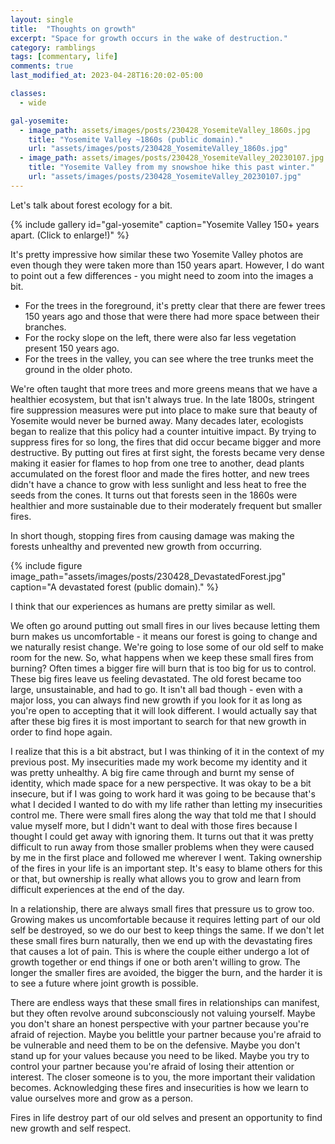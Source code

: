 ```yaml
---
layout: single
title:  "Thoughts on growth"
excerpt: "Space for growth occurs in the wake of destruction."
category: ramblings
tags: [commentary, life]
comments: true
last_modified_at: 2023-04-28T16:20:02-05:00

classes:
  - wide

gal-yosemite:
  - image_path: assets/images/posts/230428_YosemiteValley_1860s.jpg
    title: "Yosemite Valley ~1860s (public domain)."
    url: "assets/images/posts/230428_YosemiteValley_1860s.jpg"
  - image_path: assets/images/posts/230428_YosemiteValley_20230107.jpg
    title: "Yosemite Valley from my snowshoe hike this past winter."
    url: "assets/images/posts/230428_YosemiteValley_20230107.jpg"
---
```


Let's talk about forest ecology for a bit.

{% include gallery id="gal-yosemite" caption="Yosemite Valley 150+ years apart. (Click to enlarge!)" %}

It's pretty impressive how similar these two Yosemite Valley photos are even though they were taken more than 150 years apart. However, I do want to point out a few differences - you might need to zoom into the images a bit. 

* For the trees in the foreground, it's pretty clear that there are fewer trees 150 years ago and those that were there had more space between their branches. 
* For the rocky slope on the left, there were also far less vegetation present 150 years ago. 
* For the trees in the valley, you can see where the tree trunks meet the ground in the older photo.

We're often taught that more trees and more greens means that we have a healthier ecosystem, but that isn't always true. In the late 1800s, stringent fire suppression measures were put into place to make sure that beauty of Yosemite would never be burned away. Many decades later, ecologists began to realize that this policy had a counter intuitive impact. By trying to suppress fires for so long, the fires that did occur became bigger and more destructive. By putting out fires at first sight, the forests became very dense making it easier for flames to hop from one tree to another, dead plants accumulated on the forest floor and made the fires hotter, and new trees didn't have a chance to grow with less sunlight and less heat to free the seeds from the cones. It turns out that forests seen in the 1860s were healthier and more sustainable due to their moderately frequent but smaller fires.

In short though, stopping fires from causing damage was making the forests unhealthy and prevented new growth from occurring.

{% include figure image_path="assets/images/posts/230428_DevastatedForest.jpg" caption="A devastated forest (public domain)." %}

I think that our experiences as humans are pretty similar as well.

We often go around putting out small fires in our lives because letting them burn makes us uncomfortable - it means our forest is going to change and we naturally resist change. We're going to lose some of our old self to make room for the new. So, what happens when we keep these small fires from burning? Often times a bigger fire will burn that is too big for us to control. These big fires leave us feeling devastated. The old forest became too large, unsustainable, and had to go. It isn't all bad though - even with a major loss, you can always find new growth if you look for it as long as you're open to accepting that it will look different. I would actually say that after these big fires it is most important to search for that new growth in order to find hope again.

I realize that this is a bit abstract, but I was thinking of it in the context of my previous post. My insecurities made my work become my identity and it was pretty unhealthy. A big fire came through and burnt my sense of identity, which made space for a new perspective. It was okay to be a bit insecure, but if I was going to work hard it was going to be because that's what I decided I wanted to do with my life rather than letting my insecurities control me. There were small fires along the way that told me that I should value myself more, but I didn't want to deal with those fires because I thought I could get away with ignoring them. It turns out that it was pretty difficult to run away from those smaller problems when they were caused by me in the first place and followed me wherever I went. Taking ownership of the fires in your life is an important step. It's easy to blame others for this or that, but ownership is really what allows you to grow and learn from difficult experiences at the end of the day.

In a relationship, there are always small fires that pressure us to grow too. Growing makes us uncomfortable because it requires letting part of our old self be destroyed, so we do our best to keep things the same. If we don't let these small fires burn naturally, then we end up with the devastating fires that causes a lot of pain. This is where the couple either undergo a lot of growth together or end things if one or both aren't willing to grow. The longer the smaller fires are avoided, the bigger the burn, and the harder it is to see a future where joint growth is possible.

There are endless ways that these small fires in relationships can manifest, but they often revolve around subconsciously not valuing yourself. Maybe you don't share an honest perspective with your partner because you're afraid of rejection. Maybe you belittle your partner because you're afraid to be vulnerable and need them to be on the defensive. Maybe you don't stand up for your values because you need to be liked. Maybe you try to control your partner because you're afraid of losing their attention or interest. The closer someone is to you, the more important their validation becomes. Acknowledging these fires and insecurities is how we learn to value ourselves more and grow as a person.

Fires in life destroy part of our old selves and present an opportunity to find new growth and self respect.